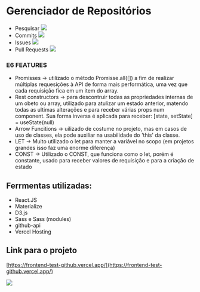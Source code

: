 # Gerenciador de Repositórios




- Pesquisar
![](/frontend-test-github/readme/list.png)
- Commits
![](/frontend-test-github/readme/commits.png)
- Issues
![](/frontend-test-github/readme/issues.png)
- Pull Requests
![](/frontend-test-github/readme/pulls.png)

### E6 FEATURES
  * Promisses -> utilizado o método Promisse.all([]) a fim de realizar múltiplas requesições à API de forma mais performática, uma vez que cada requisição fica em um item do array.
  * Rest constructors  -> para descontruir todas as propriedades internas de um obeto ou array, utilizado para atulizar um estado anterior, matendo todas as ultimas alterações e para receber várias props num component. Sua forma inversa é aplicada para receber: [state, setState] = useState(null)
  * Arrow Funcitions -> uilizado de costume no projeto, mas em casos de uso de classes, ela pode auxiliar na usabilidade do  'this' da classe.
  * LET -> Muito utilizado o let para manter a variável no scopo (em projetos grandes isso faz uma enorme diferença)
  * CONST -> Utilizado o CONST, que funciona como o let, porém é constante, usado para receber valores de requisição e para a criação de estado

## Ferrmentas utilizadas:
* React.JS
* Materialize
* D3.js
* Sass e Sass (modules)
* github-api
* Vercel Hosting

## Link para o projeto
[https://frontend-test-github.vercel.app/](https://frontend-test-github.vercel.app/)

![](/frontend-test-github/readme/all.png)